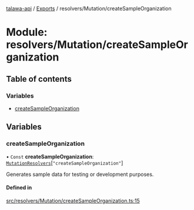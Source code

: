 [talawa-api](../README.md) / [Exports](../modules.md) / resolvers/Mutation/createSampleOrganization

# Module: resolvers/Mutation/createSampleOrganization

## Table of contents

### Variables

- [createSampleOrganization](resolvers_Mutation_createSampleOrganization.md#createsampleorganization)

## Variables

### createSampleOrganization

• `Const` **createSampleOrganization**: [`MutationResolvers`](types_generatedGraphQLTypes.md#mutationresolvers)[``"createSampleOrganization"``]

Generates sample data for testing or development purposes.

#### Defined in

[src/resolvers/Mutation/createSampleOrganization.ts:15](https://github.com/PalisadoesFoundation/talawa-api/blob/7d5b1e7/src/resolvers/Mutation/createSampleOrganization.ts#L15)
